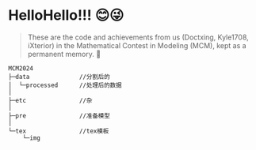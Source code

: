 # HelloHello!!! 😊😜

> These are the code and achievements from us (Doctxing, Kyle1708, iXterior) in the Mathematical Contest in Modeling (MCM), kept as a permanent memory. 🙈

``` 
MCM2024
├─data              //分割后的
│  └─processed      //处理后的数据
│
├─etc               //杂
│  
├─pre               //准备模型
│  
└─tex               //tex模板
    └─img
```
